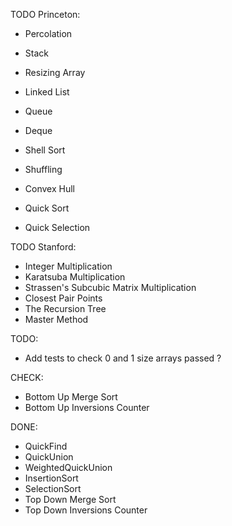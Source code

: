 TODO Princeton:

- Percolation

- Stack
- Resizing Array
- Linked List
- Queue
- Deque

- Shell Sort
- Shuffling
- Convex Hull

- Quick Sort
- Quick Selection


TODO Stanford:

- Integer Multiplication
- Karatsuba Multiplication
- Strassen's Subcubic Matrix Multiplication
- Closest Pair Points
- The Recursion Tree
- Master Method


TODO:

- Add tests to check 0 and 1 size arrays passed ?


CHECK:

- Bottom Up Merge Sort
- Bottom Up Inversions Counter


DONE:

- QuickFind
- QuickUnion
- WeightedQuickUnion
- InsertionSort
- SelectionSort
- Top Down Merge Sort
- Top Down Inversions Counter
